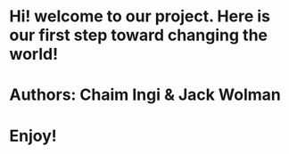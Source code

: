 # Hi! welcome to our project. Here is our first step toward changing the world!
# Authors: Chaim Ingi & Jack Wolman
# Enjoy!